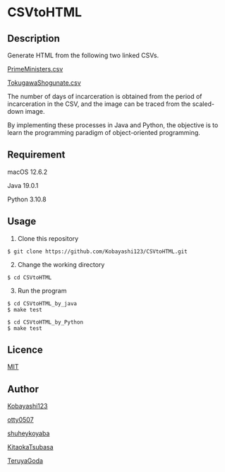 # CSVtoHTML

## Description

Generate HTML from the following two linked CSVs.

[PrimeMinisters.csv](http://www.cc.kyoto-su.ac.jp/~atsushi/Programs/VisualWorks/CSV2HTML/PrimeMinisters/PrimeMinisters.csv)

[TokugawaShogunate.csv](http://www.cc.kyoto-su.ac.jp/~atsushi/Programs/VisualWorks/CSV2HTML/TokugawaShogunate/TokugawaShogunate.csv)

The number of days of incarceration is obtained from the period of incarceration in the CSV, and the image can be traced from the scaled-down image.

By implementing these processes in Java and Python, the objective is to learn the programming paradigm of object-oriented programming.

## Requirement

macOS 12.6.2

Java 19.0.1

Python 3.10.8


## Usage

1. Clone this repository

```
$ git clone https://github.com/Kobayashi123/CSVtoHTML.git
```

2. Change the working directory
```
$ cd CSVtoHTML
```

3. Run the program
```
$ cd CSVtoHTML_by_java
$ make test
```

```
$ cd CSVtoHTML_by_Python
$ make test
```

## Licence

[MIT](https://github.com/Kobayashi123/CSVtoHTML/blob/main/LICENCE)

## Author

[Kobayashi123](https://github.com/Kobayashi123)

[otty0507](https://github.com/otty0507)

[shuheykoyaba](https://github.com/shuheykoyama)

[KitaokaTsubasa](https://github.com/KitaokaTsubasa)

[TeruyaGoda](https://github.com/Gteruya)
